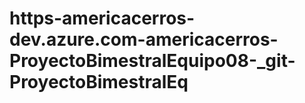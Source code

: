 # https-americacerros-dev.azure.com-americacerros-ProyectoBimestralEquipo08-_git-ProyectoBimestralEq